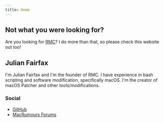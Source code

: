 ```yaml
---
title: Home
---
```



## Not what you were looking for?
Are you looking for [RMC](https://rmc-team.github.io)? I do more than that, so please check this website out too!

## Julian Fairfax

I'm Julian Fairfax and I'm the founder of RMC. I have experience in bash scripting and software modification, specifically macOS. I'm the creator of macOS Patcher and other tools/modifications.

### Social
- [GitHub](https://github.com/julian-fairfax)
- [MacRumours Forums](https://forums.macrumors.com/members/1133429/)